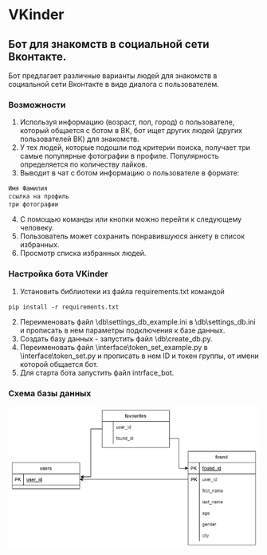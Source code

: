 # VKinder

## Бот для знакомств в социальной сети Вконтакте.

Бот предлагает различные варианты людей для знакомств в социальной сети Вконтакте в виде диалога с пользователем.

### Возможности 

1. Используя информацию (возраст, пол, город) о пользователе, который общается с ботом в ВК, бот ищет других людей (других пользователей ВК) для знакомств.
2. У тех людей, которые подошли под критерии поиска, получает три самые популярные фотографии в профиле. Популярность определяется по количеству лайков.
3. Выводит в чат с ботом информацию о пользователе в формате:
```
Имя Фамилия
ссылка на профиль
три фотографии
```
4. С помощью команды или кнопки можно перейти к следующему человеку.
5. Пользователь может сохранить понравившуюся анкету в список избранных.
6. Просмотр списка избранных людей.

### Настройка бота VKinder

1. Установить библиотеки из файла requirements.txt командой
```
pip install -r requirements.txt
```
2. Переименовать файл \db\settings_db_example.ini в \db\settings_db.ini и прописать в нем параметры подключения к базе данных.
3. Создать базу данных - запустить файл \db\create_db.py.
4. Переименовать файл \interface\token_set_example.py в \interface\token_set.py и прописать в нем ID и токен группы, от имени которой общается бот.
5. Для старта бота запустить файл intrface_bot. 

### Схема базы данных
![scheme VKinder.drawio.png](scheme%20VKinder.drawio.png?raw=true "Схема базы данных")